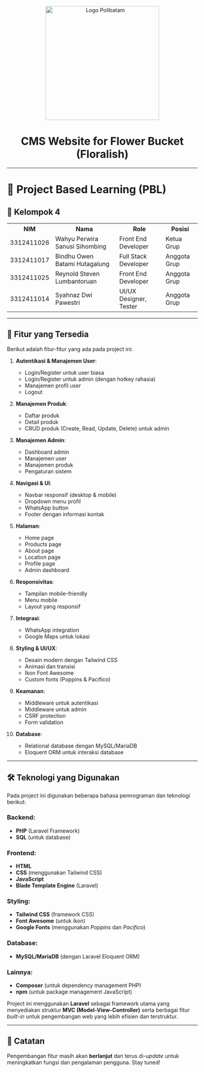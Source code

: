 <p align="center">
  <img src="https://www.polibatam.ac.id/wp-content/uploads/2022/01/poltek-2048x1821.png" alt="Logo Polibatam" width="300"/>
</p>

<h1 align="center">CMS Website for Flower Bucket (Floralish)</h1>

---

# 📘 Project Based Learning (PBL)

## 👥 Kelompok 4

<table>
    <tr>
        <th>NIM</th>
        <th>Nama</th>
        <th>Role</th>
        <th>Posisi</th>
    </tr>
    <tr>
        <td>3312411026</td>
        <td>Wahyu Perwira Sanusi Sihombing</td>
        <td>Front End Developer</td>
        <td>Ketua Grup</td>
    </tr>
    <tr>
        <td>3312411017</td>
        <td>Bindhu Owen Batami Hutagalung</td>
        <td>Full Stack Developer</td>
        <td>Anggota Grup</td>
    </tr>
    <tr>
        <td>3312411025</td>
        <td>Reynold Steven Lumbantoruan</td>
        <td>Front End Developer</td>
        <td>Anggota Grup</td>
    </tr>
    <tr>
        <td>3312411014</td>
        <td>Syahnaz Dwi Pawestri</td>
        <td>UI/UX Designer, Tester</td>
        <td>Anggota Grup</td>
    </tr>
</table>

---

## 🔧 Fitur yang Tersedia

Berikut adalah fitur-fitur yang ada pada project ini:

1. **Autentikasi & Manajemen User**:
   - Login/Register untuk user biasa
   - Login/Register untuk admin (dengan hotkey rahasia)
   - Manajemen profil user
   - Logout

2. **Manajemen Produk**:
   - Daftar produk
   - Detail produk
   - CRUD produk (Create, Read, Update, Delete) untuk admin

3. **Manajemen Admin**:
   - Dashboard admin
   - Manajemen user
   - Manajemen produk
   - Pengaturan sistem

4. **Navigasi & UI**:
   - Navbar responsif (desktop & mobile)
   - Dropdown menu profil
   - WhatsApp button
   - Footer dengan informasi kontak

5. **Halaman**:
   - Home page
   - Products page
   - About page
   - Location page
   - Profile page
   - Admin dashboard

6. **Responsivitas**:
   - Tampilan mobile-friendly
   - Menu mobile
   - Layout yang responsif

7. **Integrasi**:
   - WhatsApp integration
   - Google Maps untuk lokasi

8. **Styling & UI/UX**:
   - Desain modern dengan Tailwind CSS
   - Animasi dan transisi
   - Ikon Font Awesome
   - Custom fonts (Poppins & Pacifico)

9. **Keamanan**:
   - Middleware untuk autentikasi
   - Middleware untuk admin
   - CSRF protection
   - Form validation

10. **Database**:
    - Relational database dengan MySQL/MariaDB
    - Eloquent ORM untuk interaksi database

---

## 🛠️ Teknologi yang Digunakan

Pada project ini digunakan beberapa bahasa pemrograman dan teknologi berikut:

### Backend:
- **PHP** (Laravel Framework)
- **SQL** (untuk database)

### Frontend:
- **HTML**
- **CSS** (menggunakan Tailwind CSS)
- **JavaScript**
- **Blade Template Engine** (Laravel)

### Styling:
- **Tailwind CSS** (framework CSS)
- **Font Awesome** (untuk ikon)
- **Google Fonts** (menggunakan *Poppins* dan *Pacifico*)

### Database:
- **MySQL/MariaDB** (dengan Laravel Eloquent ORM)

### Lainnya:
- **Composer** (untuk dependency management PHP)
- **npm** (untuk package management JavaScript)

Project ini menggunakan **Laravel** sebagai framework utama yang menyediakan struktur **MVC (Model-View-Controller)** serta berbagai fitur *built-in* untuk pengembangan web yang lebih efisien dan terstruktur.

---

## 🚀 Catatan

Pengembangan fitur masih akan **berlanjut** dan terus di-*update* untuk meningkatkan fungsi dan pengalaman pengguna. Stay tuned!
